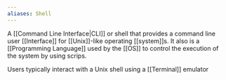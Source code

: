 ```yaml
---
aliases: Shell
---
```


A [[Command Line Interface|CLI]] or shell that provides a command line user [[Interface]] for [[Unix]]-like operating [[system]]s. It also is a [[Programming Language]] used by the [[OS]] to control the execution of the system by using scrips.

Users typically interact with a Unix shell using a [[Terminal]] emulator